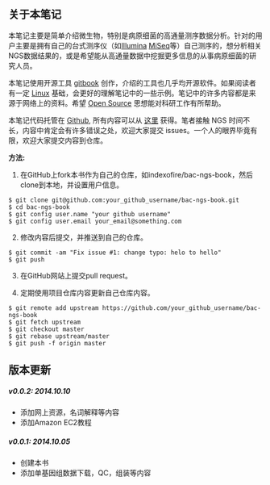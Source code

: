 ## 关于本笔记

本笔记主要是简单介绍微生物，特别是病原细菌的高通量测序数据分析。针对的用户主要是拥有自己的台式测序仪（如[Illumina][] [MiSeq][]等）自己测序的，想分析相关NGS数据结果的，或是希望能从高通量数据中挖掘更多信息的从事病原细菌的研究人员。

本笔记使用开源工具 [gitbook][] 创作，介绍的工具也几乎均开源软件。如果阅读者有一定 [Linux][] 基础，会更好的理解笔记中的一些示例。笔记中的许多内容都是来源于网络上的资料。希望 [Open Source][] 思想能对科研工作有所帮助。

本笔记代码托管在 [Github][], 所有内容可以从 [这里](http://github.com/indexofire/bac-ngs-book.git) 获得。笔者接触 NGS 时间不长，内容中肯定会有许多错误之处，欢迎大家提交 issues。一个人的眼界毕竟有限，欢迎大家提交内容到仓库。

**方法:**

1. 在GitHub上fork本书作为自己的仓库，如indexofire/bac-ngs-book，然后clone到本地，并设置用户信息。
```
$ git clone git@github.com:your_github_username/bac-ngs-book.git
$ cd bac-ngs-book
$ git config user.name "your github username"
$ git config user.email your_email@something.com
```

2. 修改内容后提交，并推送到自己的仓库。
```
$ git commit -am "Fix issue #1: change typo: helo to hello"
$ git push
```

3. 在GitHub网站上提交pull request。

4. 定期使用项目仓库内容更新自己仓库内容。
```
$ git remote add upstream https://github.com/your_github_username/bac-ngs-book
$ git fetch upstream
$ git checkout master
$ git rebase upstream/master
$ git push -f origin master
```

## 版本更新

##### v0.0.2: 2014.10.10
 * 添加网上资源，名词解释等内容
 * 添加Amazon EC2教程

##### v0.0.1: 2014.10.05
 * 创建本书
 * 添加单基因组数据下载，QC，组装等内容


[Linux]: http://www.linux.com/ "Linux"
[Illumina]: http://www.illumina.com/ "Illumina"
[MiSeq]: http://www.illumina.com/search.ilmn?search=MiSeq&Pg=1&ilmn_search_btn.x=1 "MiSeq"
[gitbook]: http://www.gitbook.io/ "Git Book"
[Open Source]: http://opensource.org/ "开源思想"
[Linux]: http://www.linux.com/ "Linux"
[Github]: https://www.github.com/ "Github"
